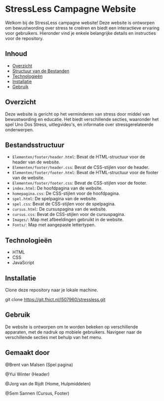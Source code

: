 # StressLess Campagne Website

Welkom bij de StressLess campagne website! Deze website is ontworpen om bewustwording over stress te creëren en biedt een interactieve ervaring voor gebruikers. Hieronder vind je enkele belangrijke details en instructies voor de repository.

## Inhoud

- [Overzicht](#overzicht)
- [Structuur van de Bestanden](#structuur-van-de-bestanden)
- [Technologieën](#technologieën)
- [Installatie](#installatie)
- [Gebruik](#gebruik)

## Overzicht

Deze website is gericht op het verminderen van stress door middel van bewustwording en educatie. Het biedt verschillende secties, waaronder het spel Uno Dos Stress, uitlegvideo's, en informatie over stressgerelateerde onderwerpen.

## Bestandsstructuur

- `Elementen/footer/header.html`: Bevat de HTML-structuur voor de header van de website.
- `Elementen/footer/header.css`: Bevat de CSS-stijlen voor de header.
- `Elementen/footer/footer.html`: Bevat de HTML-structuur voor de footer van de website.
- `Elementen/footer/footer.css`: Bevat de CSS-stijlen voor de footer.
- `index.html`: De hoofdpagina van de website.
- `homepagina.css`: De CSS-stijlen voor de hoofdpagina.
- `spel.html`: De spelpagina van de website.
- `spel.css`: Bevat de CSS-stijlen voor de spelpagina.
- `cursus.html`: De cursuspagina van de website.
- `cursus.css`: Bevat de CSS-stijlen voor de cursuspagina.
- `Images/`: Map met afbeeldingen gebruikt in de website.
- `Fonts/`: Map met aangepaste lettertypen.

## Technologieën

- HTML
- CSS
- JavaScript

## Installatie

Clone deze repository naar je lokale machine.

git clone https://git.fhict.nl/I507960/stressless.git

## Gebruik

De website is ontworpen om te worden bekeken op verschillende apparaten, met de nadruk op mobiele gebruikers. Navigeer naar de verschillende secties met behulp van het menu.

## Gemaakt door

@Brent van Malsen (Spel pagina)

@Yui Winter (Header)

@Jorg van de Rijdt (Home, Hulpmiddelen)

@Sem Sannen (Cursus, Footer)
